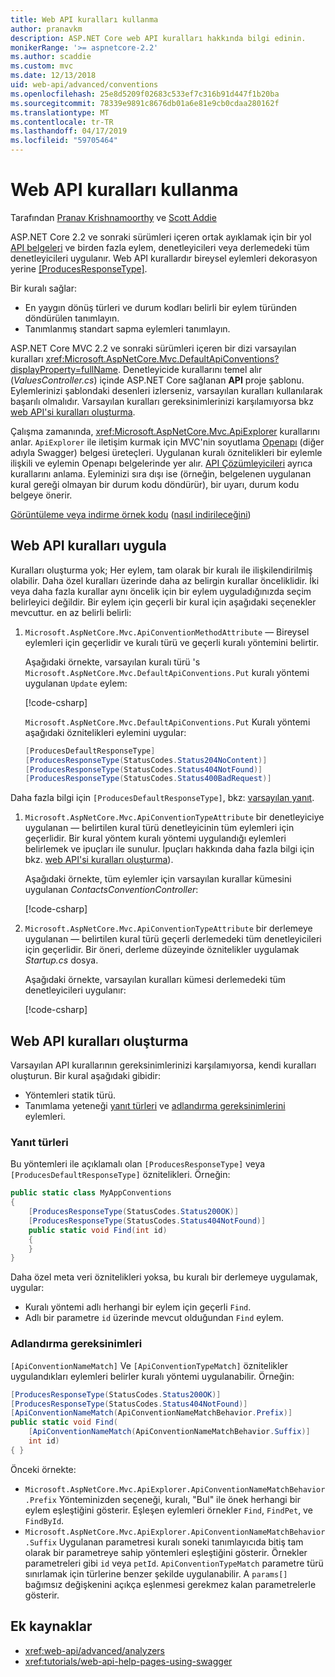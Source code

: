 ```yaml
---
title: Web API kuralları kullanma
author: pranavkm
description: ASP.NET Core web API kuralları hakkında bilgi edinin.
monikerRange: '>= aspnetcore-2.2'
ms.author: scaddie
ms.custom: mvc
ms.date: 12/13/2018
uid: web-api/advanced/conventions
ms.openlocfilehash: 25e8d5209f02683c533ef7c316b91d447f1b20ba
ms.sourcegitcommit: 78339e9891c8676db01a6e81e9cb0cdaa280162f
ms.translationtype: MT
ms.contentlocale: tr-TR
ms.lasthandoff: 04/17/2019
ms.locfileid: "59705464"
---
```

# <a name="use-web-api-conventions"></a>Web API kuralları kullanma

Tarafından [Pranav Krishnamoorthy](https://github.com/pranavkm) ve [Scott Addie](https://github.com/scottaddie)

ASP.NET Core 2.2 ve sonraki sürümleri içeren ortak ayıklamak için bir yol [API belgeleri](xref:tutorials/web-api-help-pages-using-swagger) ve birden fazla eylem, denetleyicileri veya derlemedeki tüm denetleyicileri uygulanır. Web API kurallardır bireysel eylemleri dekorasyon yerine [[ProducesResponseType]](xref:Microsoft.AspNetCore.Mvc.ProducesResponseTypeAttribute).

Bir kuralı sağlar:

* En yaygın dönüş türleri ve durum kodları belirli bir eylem türünden döndürülen tanımlayın.
* Tanımlanmış standart sapma eylemleri tanımlayın.

ASP.NET Core MVC 2.2 ve sonraki sürümleri içeren bir dizi varsayılan kuralları <xref:Microsoft.AspNetCore.Mvc.DefaultApiConventions?displayProperty=fullName>. Denetleyicide kurallarını temel alır (*ValuesController.cs*) içinde ASP.NET Core sağlanan **API** proje şablonu. Eylemlerinizi şablondaki desenleri izlerseniz, varsayılan kuralları kullanılarak başarılı olmalıdır. Varsayılan kuralları gereksinimlerinizi karşılamıyorsa bkz [web API'si kuralları oluşturma](#create-web-api-conventions).

Çalışma zamanında, <xref:Microsoft.AspNetCore.Mvc.ApiExplorer> kurallarını anlar. `ApiExplorer` ile iletişim kurmak için MVC'nin soyutlama [Openapı](https://www.openapis.org/) (diğer adıyla Swagger) belgesi üreteçleri. Uygulanan kuralı öznitelikleri bir eylemle ilişkili ve eylemin Openapı belgelerinde yer alır. [API Çözümleyicileri](xref:web-api/advanced/analyzers) ayrıca kurallarını anlama. Eyleminizi sıra dışı ise (örneğin, belgelenen uygulanan kural gereği olmayan bir durum kodu döndürür), bir uyarı, durum kodu belgeye önerir.

[Görüntüleme veya indirme örnek kodu](https://github.com/aspnet/Docs/tree/master/aspnetcore/web-api/advanced/conventions/sample) ([nasıl indirileceğini](xref:index#how-to-download-a-sample))

## <a name="apply-web-api-conventions"></a>Web API kuralları uygula

Kuralları oluşturma yok; Her eylem, tam olarak bir kuralı ile ilişkilendirilmiş olabilir. Daha özel kuralları üzerinde daha az belirgin kurallar önceliklidir. İki veya daha fazla kurallar aynı öncelik için bir eylem uyguladığınızda seçim belirleyici değildir. Bir eylem için geçerli bir kural için aşağıdaki seçenekler mevcuttur. en az belirli belirli:

1. `Microsoft.AspNetCore.Mvc.ApiConventionMethodAttribute` &mdash; Bireysel eylemleri için geçerlidir ve kuralı türü ve geçerli kuralı yöntemini belirtir.

    Aşağıdaki örnekte, varsayılan kuralı türü 's `Microsoft.AspNetCore.Mvc.DefaultApiConventions.Put` kuralı yöntemi uygulanan `Update` eylem:

    [!code-csharp[](conventions/sample/Controllers/ContactsConventionController.cs?name=snippet_ApiConventionMethod&highlight=3)]

    `Microsoft.AspNetCore.Mvc.DefaultApiConventions.Put` Kuralı yöntemi aşağıdaki öznitelikleri eylemini uygular:

    ```csharp
    [ProducesDefaultResponseType]
    [ProducesResponseType(StatusCodes.Status204NoContent)]
    [ProducesResponseType(StatusCodes.Status404NotFound)]
    [ProducesResponseType(StatusCodes.Status400BadRequest)]
    ```

Daha fazla bilgi için `[ProducesDefaultResponseType]`, bkz: [varsayılan yanıt](https://swagger.io/docs/specification/describing-responses/#default).

1. `Microsoft.AspNetCore.Mvc.ApiConventionTypeAttribute` bir denetleyiciye uygulanan &mdash; belirtilen kural türü denetleyicinin tüm eylemleri için geçerlidir. Bir kural yöntem kuralı yöntemi uygulandığı eylemleri belirlemek ve ipuçları ile sunulur. İpuçları hakkında daha fazla bilgi için bkz. [web API'si kuralları oluşturma](#create-web-api-conventions)).

    Aşağıdaki örnekte, tüm eylemler için varsayılan kurallar kümesini uygulanan *ContactsConventionController*:

    [!code-csharp[](conventions/sample/Controllers/ContactsConventionController.cs?name=snippet_ApiConventionTypeAttribute&highlight=2)]

1. `Microsoft.AspNetCore.Mvc.ApiConventionTypeAttribute` bir derlemeye uygulanan &mdash; belirtilen kural türü geçerli derlemedeki tüm denetleyicileri için geçerlidir. Bir öneri, derleme düzeyinde öznitelikler uygulamak *Startup.cs* dosya.

    Aşağıdaki örnekte, varsayılan kuralları kümesi derlemedeki tüm denetleyicileri uygulanır:

    [!code-csharp[](conventions/sample/Startup.cs?name=snippet_ApiConventionTypeAttribute&highlight=1)]

## <a name="create-web-api-conventions"></a>Web API kuralları oluşturma

Varsayılan API kurallarının gereksinimlerinizi karşılamıyorsa, kendi kuralları oluşturun. Bir kural aşağıdaki gibidir:

* Yöntemleri statik türü.
* Tanımlama yeteneği [yanıt türleri](#response-types) ve [adlandırma gereksinimlerini](#naming-requirements) eylemleri.

### <a name="response-types"></a>Yanıt türleri

Bu yöntemleri ile açıklamalı olan `[ProducesResponseType]` veya `[ProducesDefaultResponseType]` öznitelikleri. Örneğin:

```csharp
public static class MyAppConventions
{
    [ProducesResponseType(StatusCodes.Status200OK)]
    [ProducesResponseType(StatusCodes.Status404NotFound)]
    public static void Find(int id)
    {
    }
}
```

Daha özel meta veri öznitelikleri yoksa, bu kuralı bir derlemeye uygulamak, uygular:

* Kuralı yöntemi adlı herhangi bir eylem için geçerli `Find`.
* Adlı bir parametre `id` üzerinde mevcut olduğundan `Find` eylem.

### <a name="naming-requirements"></a>Adlandırma gereksinimleri

`[ApiConventionNameMatch]` Ve `[ApiConventionTypeMatch]` öznitelikler uygulandıkları eylemleri belirler kuralı yöntemi uygulanabilir. Örneğin:

```csharp
[ProducesResponseType(StatusCodes.Status200OK)]
[ProducesResponseType(StatusCodes.Status404NotFound)]
[ApiConventionNameMatch(ApiConventionNameMatchBehavior.Prefix)]
public static void Find(
    [ApiConventionNameMatch(ApiConventionNameMatchBehavior.Suffix)]
    int id)
{ }
```

Önceki örnekte:

* `Microsoft.AspNetCore.Mvc.ApiExplorer.ApiConventionNameMatchBehavior.Prefix` Yönteminizden seçeneği, kuralı, "Bul" ile önek herhangi bir eylem eşleştiğini gösterir. Eşleşen eylemleri örnekler `Find`, `FindPet`, ve `FindById`.
* `Microsoft.AspNetCore.Mvc.ApiExplorer.ApiConventionNameMatchBehavior.Suffix` Uygulanan parametresi kuralı soneki tanımlayıcıda bitiş tam olarak bir parametreye sahip yöntemleri eşleştiğini gösterir. Örnekler parametreleri gibi `id` veya `petId`. `ApiConventionTypeMatch` parametre türü sınırlamak için türlerine benzer şekilde uygulanabilir. A `params[]` bağımsız değişkenini açıkça eşlenmesi gerekmez kalan parametrelerle gösterir.

## <a name="additional-resources"></a>Ek kaynaklar

* <xref:web-api/advanced/analyzers>
* <xref:tutorials/web-api-help-pages-using-swagger>
